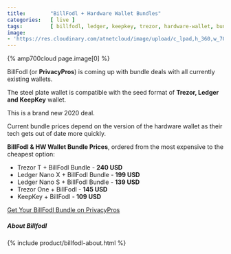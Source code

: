 ```yaml
---
title:        "BillFodl + Hardware Wallet Bundles"
categories:   [ live ]
tags:         [ billfodl, ledger, keepkey, trezor, hardware-wallet, bundle, cryptocurrency-wallet ]
image:
- 'https://res.cloudinary.com/atnetcloud/image/upload/c_lpad,h_360,w_700/v1604371162/atnet/altcoin-wallets/Screenshot_2020-11-03_at_9.38.31_AM_hgtusf.jpg'
---
```


<div id="live-billfodl"></div>

{% amp700cloud page.image[0] %}

BillFodl (or **PrivacyPros**) is coming up with bundle deals with all currently existing wallets.

The steel plate wallet is compatible with the seed format of **Trezor, Ledger and KeepKey** wallet.

This is a brand new 2020 deal.

Current bundle prices depend on the version of the hardware wallet as their tech gets out of date more quickly.

**BillFodl & HW Wallet Bundle Prices**, ordered from the most expensive to the cheapest option:

* Trezor T + BillFodl Bundle - **240 USD**
* Ledger Nano X + BillFodl Bundle - **199 USD**
* Ledger Nano S + BillFodl Bundle - **139 USD**
* Trezor One + BillFodl - **145 USD**
* KeepKey + BillFodl - **109 USD**

<a class="button" id="spec-affil" rel="nofollow" href="https://privacypros.io/collections/billfodl-wallet-bundles/?afmc=95&utm_campaign=95&utm_source=leaddyno&utm_medium=affiliate">Get Your BillFodl Bundle on PrivacyPros</a>


##### About Billfodl

{% include product/billfodl-about.html %}
